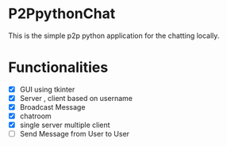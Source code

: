 # P2PpythonChat
This is the simple p2p python application for the chatting locally. 

# Functionalities

- [x] GUI using tkinter
- [x] Server , client based on username
- [x] Broadcast Message
- [x] chatroom
- [x] single server multiple client
- [ ] Send Message from User to User 
